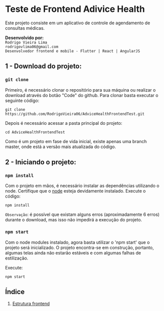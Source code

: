 # Teste de Frontend Adivice Health

Este projeto consiste em um aplicativo de controle de agendamento de consultas médicas.

**Desenvolvido por:**  
`Rodrigo Vieira Lima`  
`rodrigovlima06@gmail.com`  
`Desenvolvedor frontend e mobile - Flutter | React | AngularJS`

## 1 - Download do projeto:

### `git clone`

Primeiro, é necessário clonar o repositório para sua máquina ou realizar o download através do botão "Code" do github. Para clonar basta executar o seguinte código:

```
git clone https://github.com/RodrigoVieira06/AdviceHealthFrontendTest.git
```
Depois é necessário acessar a pasta principal do projeto:
```
cd AdviceHealthFrontendTest
```
Como é um projeto em fase de vida inicial, existe apenas uma branch master, onde está a versão mais atualizada do código.

## 2 - Iniciando o projeto:

### `npm install`

Com o projeto em mãos, é necessário instalar as dependências utilizando o node. Certifique que o [node](https://nodejs.org/en/) esteja devidamente instalado. Execute o código:
```
npm install
```
`Observação`: é possível que existam alguns erros (aproximadamente 6 erros) durante o download, mas isso não impedirá a execução do projeto.

### `npm start`

Com o node modules instalado, agora basta utilizar o 'npm start' que o projeto será inicializado. O projeto encontra-se em construção, portanto, algumas telas ainda não estarão estáveis e com algumas falhas de estilização.

Execute:
```
npm start
```

## Índice

1. [Estrutura frontend](./src/docs/estrutura.md)